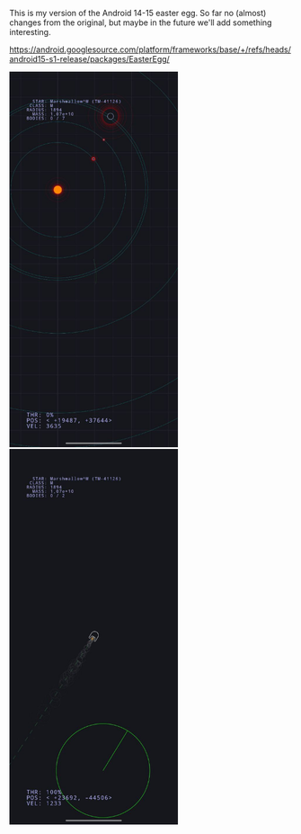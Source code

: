This is my version of the Android 14-15 easter egg. So far no (almost) changes from the original, but maybe in the future we'll add something interesting.

https://android.googlesource.com/platform/frameworks/base/+/refs/heads/android15-s1-release/packages/EasterEgg/

<img src='/.github/1.jpg' width='300' alt="1"> <img src='/.github/2.jpg' width='300' alt="2">
